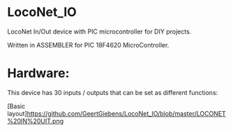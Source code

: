 # LocoNet_IO
LocoNet In/Out device with PIC microcontroller for DIY projects.

Written in ASSEMBLER for PIC 18F4620 MicroController. 


# Hardware:

This device has 30 inputs / outputs that can be set as different functions:

[Basic layout]https://github.com/GeertGiebens/LocoNet_IO/blob/master/LOCONET%20IN%20UIT.png


